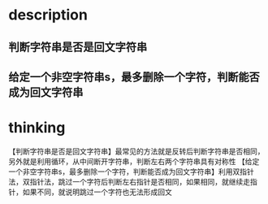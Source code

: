 # description
## 判断字符串是否是回文字符串
## 给定一个非空字符串s，最多删除一个字符，判断能否成为回文字符串

# thinking
【判断字符串是否是回文字符串】最常见的方法就是反转后判断字符串是否相同，另外就是利用循环，从中间断开字符串，判断左右两个字符串具有对称性
【给定一个非空字符串s，最多删除一个字符，判断能否成为回文字符串】利用双指针法，双指针法，跳过一个字符后判断左右指针是否相同，如果相同，就继续走指针，如果不同，就说明跳过一个字符也无法形成回文